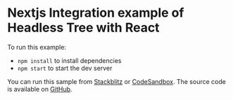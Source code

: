 # Nextjs Integration example of Headless Tree with React

To run this example:

- `npm install` to install dependencies
- `npm start` to start the dev server

You can run this sample from [Stackblitz](https://stackblitz.com/github/lukasbach/headless-tree/tree/main/examples/nextjs?preset=node&file=src/main.tsx) or [CodeSandbox](https://codesandbox.io/p/devbox/github/lukasbach/headless-tree/tree/main/examples/nextjs?file=src/main.tsx). The source code is available on [GitHub](https://github.com/lukasbach/headless-tree/tree/main/examples/nextjs).

